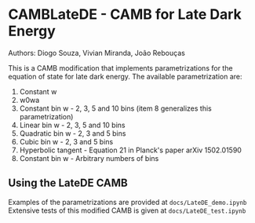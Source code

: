 # CAMBLateDE - CAMB for Late Dark Energy
Authors: Diogo Souza, Vivian Miranda, João Rebouças

This is a CAMB modification that implements parametrizations for the equation of state for late dark energy.
The available parametrization are: 
1) Constant w
2) w0wa
3) Constant bin w     - 2, 3, 5 and 10 bins (item 8 generalizes this parametrization)
4) Linear bin w       - 2, 3, 5 and 10 bins
5) Quadratic bin w    - 2, 3 and 5 bins
6) Cubic bin w        - 2, 3 and 5 bins
7) Hyperbolic tangent - Equation 21 in Planck's paper arXiv 1502.01590 
8) Constant bin w     - Arbitrary numbers of bins

## Using the LateDE CAMB
Examples of the parametrizations are provided at `docs/LateDE_demo.ipynb`
Extensive tests of this modified CAMB is given at `docs/LateDE_test.ipynb`